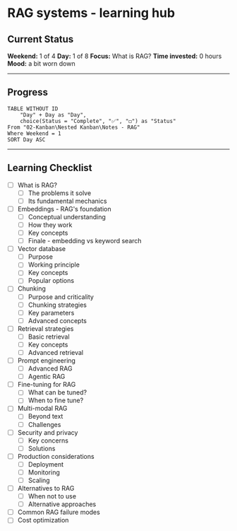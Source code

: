 # RAG systems - learning hub 
## Current Status 
**Weekend:** 1 of 4
**Day:** 1 of 8
**Focus:** What is RAG?
**Time invested:** 0 hours
**Mood:** a bit worn down

---
## Progress
```dataview
TABLE WITHOUT ID
	"Day" + Day as "Day",
	choice(Status = "Complete", "✅", "◻️") as "Status"
From "02-Kanban\Nested Kanban\Notes - RAG"
Where Weekend = 1
SORT Day ASC
```


---
## Learning Checklist
- [ ] What is RAG?
	- [ ] The problems it solve
	- [ ] Its fundamental mechanics 
- [ ] Embeddings - RAG's foundation
	- [ ] Conceptual understanding
	- [ ] How they work
	- [ ] Key concepts
	- [ ] Finale - embedding vs keyword search
- [ ] Vector database
	- [ ] Purpose
	- [ ] Working principle
	- [ ] Key concepts
	- [ ] Popular options
- [ ] Chunking
	- [ ] Purpose and criticality
	- [ ] Chunking strategies
	- [ ] Key parameters
	- [ ] Advanced concepts
- [ ] Retrieval strategies
	- [ ] Basic retrieval
	- [ ] Key concepts
	- [ ] Advanced retrieval
- [ ] Prompt engineering
	- [ ] Advanced RAG
	- [ ] Agentic RAG
- [ ] Fine-tuning for RAG
	- [ ] What can be tuned? 
	- [ ] When to fine tune?
- [ ] Multi-modal RAG
	- [ ] Beyond text
	- [ ] Challenges
- [ ] Security and privacy 
	- [ ] Key concerns
	- [ ] Solutions
- [ ] Production considerations
	- [ ] Deployment
	- [ ] Monitoring
	- [ ] Scaling
- [ ] Alternatives to RAG
	- [ ] When not to use
	- [ ] Alternative approaches
- [ ] Common RAG failure modes
- [ ] Cost optimization